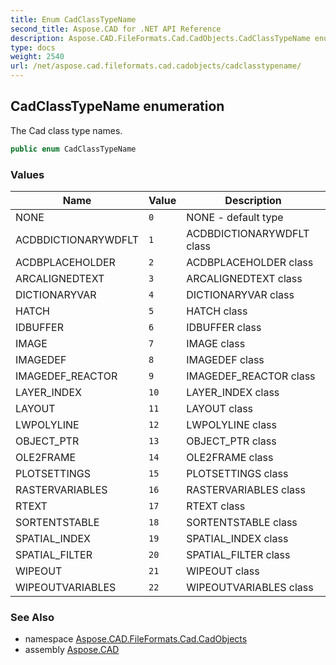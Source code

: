 ```yaml
---
title: Enum CadClassTypeName
second_title: Aspose.CAD for .NET API Reference
description: Aspose.CAD.FileFormats.Cad.CadObjects.CadClassTypeName enum. The Cad class type names
type: docs
weight: 2540
url: /net/aspose.cad.fileformats.cad.cadobjects/cadclasstypename/
---
```

## CadClassTypeName enumeration

The Cad class type names.

```csharp
public enum CadClassTypeName
```

### Values

| Name | Value | Description |
| --- | --- | --- |
| NONE | `0` | NONE - default type |
| ACDBDICTIONARYWDFLT | `1` | ACDBDICTIONARYWDFLT class |
| ACDBPLACEHOLDER | `2` | ACDBPLACEHOLDER class |
| ARCALIGNEDTEXT | `3` | ARCALIGNEDTEXT class |
| DICTIONARYVAR | `4` | DICTIONARYVAR class |
| HATCH | `5` | HATCH class |
| IDBUFFER | `6` | IDBUFFER class |
| IMAGE | `7` | IMAGE class |
| IMAGEDEF | `8` | IMAGEDEF class |
| IMAGEDEF_REACTOR | `9` | IMAGEDEF_REACTOR class |
| LAYER_INDEX | `10` | LAYER_INDEX class |
| LAYOUT | `11` | LAYOUT class |
| LWPOLYLINE | `12` | LWPOLYLINE class |
| OBJECT_PTR | `13` | OBJECT_PTR class |
| OLE2FRAME | `14` | OLE2FRAME class |
| PLOTSETTINGS | `15` | PLOTSETTINGS class |
| RASTERVARIABLES | `16` | RASTERVARIABLES class |
| RTEXT | `17` | RTEXT class |
| SORTENTSTABLE | `18` | SORTENTSTABLE class |
| SPATIAL_INDEX | `19` | SPATIAL_INDEX class |
| SPATIAL_FILTER | `20` | SPATIAL_FILTER class |
| WIPEOUT | `21` | WIPEOUT class |
| WIPEOUTVARIABLES | `22` | WIPEOUTVARIABLES class |

### See Also

* namespace [Aspose.CAD.FileFormats.Cad.CadObjects](../../aspose.cad.fileformats.cad.cadobjects/)
* assembly [Aspose.CAD](../../)


